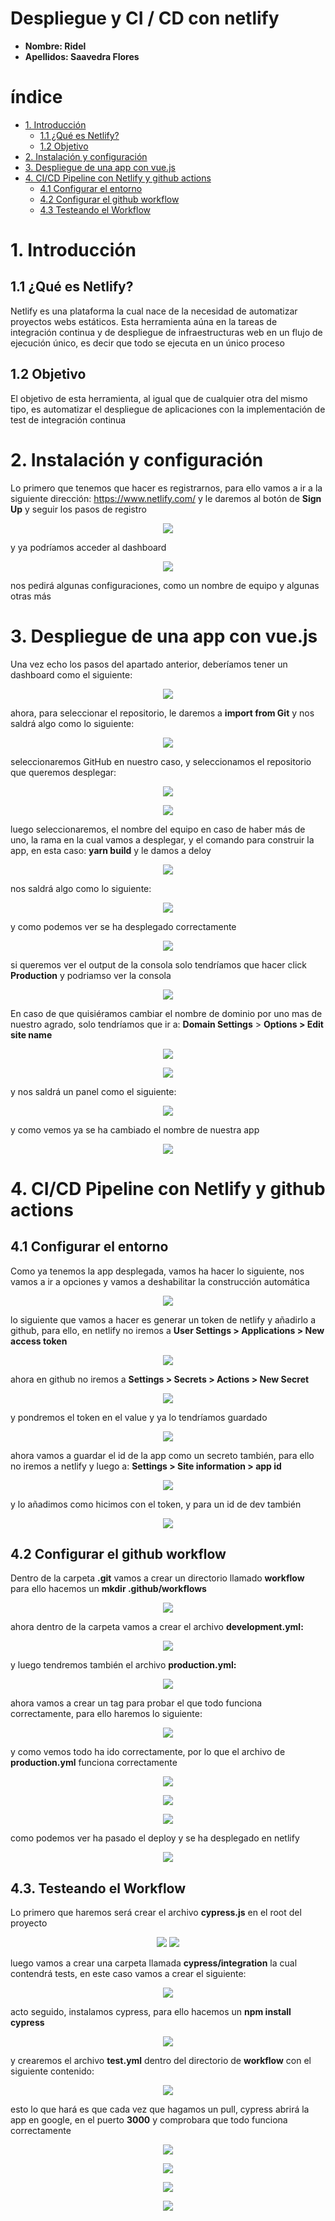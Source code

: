 ﻿# Despliegue y CI / CD con netlify

- **Nombre: Ridel**
- **Apellidos: Saavedra Flores**

# índice

- [1. Introducción](#_page2_x56.70_y68.70)
  - [1.1 ¿Qué es Netlify?](#_page2_x56.70_y105.65)
  - [1.2 Objetivo](#_page2_x56.70_y194.75)
- [2. Instalación y configuración](#_page2_x56.70_y270.00)
- [3. Despliegue de una app con vue.js](#_page3_x56.70_y56.70)
- [4. CI/CD Pipeline con Netlify y github actions](#_page7_x56.70_y214.80)
  - [4.1 Configurar el entorno](#_page7_x56.70_y251.75)
  - [4.2 Configurar el github workflow](#_page9_x56.70_y232.85)
  - [4.3 Testeando el Workflow](#_page11_x56.70_y623.95)

# 1. Introducción

## 1.1 ¿Qué es Netlify?

Netlify es una plataforma la cual nace de la necesidad de automatizar proyectos webs estáticos. Esta herramienta aúna en la tareas de integración continua y de despliegue de infraestructuras web en un flujo de ejecución único, es decir que todo se ejecuta en un único proceso

## 1.2 Objetivo

El objetivo de esta herramienta, al igual que de cualquier otra del mismo tipo, es automatizar el despliegue de aplicaciones con la implementación de test de integración continua

# 2. Instalación y configuración

Lo primero que tenemos que hacer es registrarnos, para ello vamos a ir a la siguiente dirección: <https://www.netlify.com/> y le daremos al botón de **Sign Up** y seguir los pasos de registro

<p align="center">
    <img src="img/Aspose.Words.8a68f0a9-7f37-491c-a814-d0285d7cc175.001.png"/>
</p>

y ya podríamos acceder al dashboard

<p align="center">
    <img src="img/Aspose.Words.8a68f0a9-7f37-491c-a814-d0285d7cc175.002.png"/>
</p>

nos pedirá algunas configuraciones, como un nombre de equipo y algunas otras más

# 3. Despliegue de una app con vue.js

Una vez echo los pasos del apartado anterior, deberíamos tener un dashboard como el siguiente:

<p align="center">
    <img src="img/Aspose.Words.8a68f0a9-7f37-491c-a814-d0285d7cc175.003.png"/>
</p>

ahora, para seleccionar el repositorio, le daremos a **import from Git** y nos saldrá algo como lo siguiente:

<p align="center">
    <img src="img/Aspose.Words.8a68f0a9-7f37-491c-a814-d0285d7cc175.004.png"/>
</p>

seleccionaremos GitHub en nuestro caso, y seleccionamos el repositorio que queremos desplegar:

<p align="center">
    <img src="img/Aspose.Words.8a68f0a9-7f37-491c-a814-d0285d7cc175.005.png"/>
</p>

<p align="center">
    <img src="img/Aspose.Words.8a68f0a9-7f37-491c-a814-d0285d7cc175.006.png"/>
</p>

luego seleccionaremos, el nombre del equipo en caso de haber más de uno, la rama en la cual vamos a desplegar, y el comando para construir la app, en esta caso: **yarn build** y le damos a deloy

<p align="center">
    <img src="img/Aspose.Words.8a68f0a9-7f37-491c-a814-d0285d7cc175.007.png"/>
</p>

nos saldrá algo como lo siguiente:

<p align="center">
    <img src="img/Aspose.Words.8a68f0a9-7f37-491c-a814-d0285d7cc175.008.png"/>
</p>

y como podemos ver se ha desplegado correctamente

<p align="center">
    <img src="img/Aspose.Words.8a68f0a9-7f37-491c-a814-d0285d7cc175.009.png"/>
</p>

si queremos ver el output de la consola solo tendríamos que hacer click **Production** y podriamso ver la consola

<p align="center">
    <img src="img/Aspose.Words.8a68f0a9-7f37-491c-a814-d0285d7cc175.010.png"/>
</p>

En caso de que quisiéramos cambiar el nombre de dominio por uno mas de nuestro agrado, solo tendríamos que ir a: **Domain Settings** > **Options > Edit site name**

<p align="center">
    <img src="img/Aspose.Words.8a68f0a9-7f37-491c-a814-d0285d7cc175.009.png"/>
</p>

<p align="center">
    <img src="img/Aspose.Words.8a68f0a9-7f37-491c-a814-d0285d7cc175.011.png"/>
</p>

y nos saldrá un panel como el siguiente:

<p align="center">
    <img src="img/Aspose.Words.8a68f0a9-7f37-491c-a814-d0285d7cc175.012.png"/>
</p>

y como vemos ya se ha cambiado el nombre de nuestra app

<p align="center">
    <img src="img/Aspose.Words.8a68f0a9-7f37-491c-a814-d0285d7cc175.013.png"/>
</p>


# 4. CI/CD Pipeline con Netlify y github actions

## 4.1 Configurar el entorno

Como ya tenemos la app desplegada, vamos ha hacer lo siguiente, nos vamos a ir a opciones y vamos a deshabilitar la construcción automática

<p align="center">
    <img src="img/Aspose.Words.8a68f0a9-7f37-491c-a814-d0285d7cc175.014.png"/>
</p>

lo siguiente que vamos a hacer es generar un token de netlify y añadirlo a github, para ello, en netlify no iremos a **User Settings > Applications > New access token**

<p align="center">
    <img src="img/Aspose.Words.8a68f0a9-7f37-491c-a814-d0285d7cc175.015.png"/>
</p>

ahora en github no iremos a **Settings > Secrets > Actions > New Secret**

<p align="center">
    <img src="img/Aspose.Words.8a68f0a9-7f37-491c-a814-d0285d7cc175.016.png"/>
</p>

y pondremos el token en el value y ya lo tendríamos guardado

<p align="center">
    <img src="img/Aspose.Words.8a68f0a9-7f37-491c-a814-d0285d7cc175.017.png"/>
</p>

ahora vamos a guardar el id de la app como un secreto también, para ello no iremos a netlify y luego a: **Settings > Site information > app id**

<p align="center">
    <img src="img/Aspose.Words.8a68f0a9-7f37-491c-a814-d0285d7cc175.018.png"/>
</p>

y lo añadimos como hicimos con el token, y para un id de dev también

<p align="center">
    <img src="img/Aspose.Words.8a68f0a9-7f37-491c-a814-d0285d7cc175.019.png"/>
</p>

## 4.2 Configurar el github workflow

Dentro de la carpeta **.git** vamos a crear un directorio llamado **workflow** para ello hacemos un **mkdir .github/workflows**

<p align="center">
    <img src="img/Aspose.Words.8a68f0a9-7f37-491c-a814-d0285d7cc175.020.png"/>
</p>

ahora dentro de la carpeta vamos a crear el archivo **development.yml:**

<p align="center">
    <img src="img/Aspose.Words.8a68f0a9-7f37-491c-a814-d0285d7cc175.021.png"/>
</p>

y luego tendremos también el archivo **production.yml:**

<p align="center">
    <img src="img/Aspose.Words.8a68f0a9-7f37-491c-a814-d0285d7cc175.022.png"/>
</p>

ahora vamos a crear un tag para probar el que todo funciona correctamente, para ello haremos lo siguiente:

<p align="center">
    <img src="img/Aspose.Words.8a68f0a9-7f37-491c-a814-d0285d7cc175.023.png"/>
</p>

y como vemos todo ha ido correctamente, por lo que el archivo de **production.yml** funciona correctamente

<p align="center">
    <img src="img/Aspose.Words.8a68f0a9-7f37-491c-a814-d0285d7cc175.024.png"/>
</p>

<p align="center">
    <img src="img/Aspose.Words.8a68f0a9-7f37-491c-a814-d0285d7cc175.025.png"/>
</p>

<p align="center">
    <img src="img/Aspose.Words.8a68f0a9-7f37-491c-a814-d0285d7cc175.026.png"/>
</p>

como podemos ver ha pasado el deploy y se ha desplegado en netlify

<p align="center">
    <img src="img/Aspose.Words.8a68f0a9-7f37-491c-a814-d0285d7cc175.027.png"/>
</p>

## 4.3. Testeando el Workflow

Lo primero que haremos será crear el archivo **cypress.js** en el root del proyecto

<p align="center">
    <img src="img/Aspose.Words.8a68f0a9-7f37-491c-a814-d0285d7cc175.028.png"/>
    <img src="img/Aspose.Words.8a68f0a9-7f37-491c-a814-d0285d7cc175.029.png"/>
</p>

luego vamos a crear una carpeta llamada **cypress/integration** la cual contendrá tests, en este caso vamos a crear el siguiente:

<p align="center">
    <img src="img/Aspose.Words.8a68f0a9-7f37-491c-a814-d0285d7cc175.030.png"/>
</p>

acto seguido, instalamos cypress, para ello hacemos un **npm install cypress**

<p align="center">
    <img src="img/Aspose.Words.8a68f0a9-7f37-491c-a814-d0285d7cc175.031.png"/>
</p>

y crearemos el archivo **test.yml** dentro del directorio de **workflow** con el siguiente contenido:

<p align="center">
    <img src="img/Aspose.Words.8a68f0a9-7f37-491c-a814-d0285d7cc175.032.png"/>
</p>

esto lo que hará es que cada vez que hagamos un pull, cypress abrirá la app en google, en el puerto **3000** y comprobara que todo funciona correctamente

<p align="center">
    <img src="img/Aspose.Words.8a68f0a9-7f37-491c-a814-d0285d7cc175.033.png"/>
</p>

<p align="center">
    <img src="img/Aspose.Words.8a68f0a9-7f37-491c-a814-d0285d7cc175.034.png"/>
</p>

<p align="center">
    <img src="img/Aspose.Words.8a68f0a9-7f37-491c-a814-d0285d7cc175.035.png"/>
</p>

<p align="center">
    <img src="img/Aspose.Words.8a68f0a9-7f37-491c-a814-d0285d7cc175.036.png"/>
</p>
